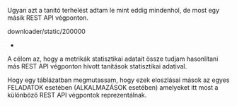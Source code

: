 Ugyan azt a tanító terhelést adtam le mint eddig mindenhol, de most egy másik REST API végponton.

downloader/static/200000

-

A célom az, hogy a metrikák statisztikai adatait össze tudjam hasonlítani más REST API végponton hívott tanítások
statisztikai adatival.

Hogy egy táblázatban megmutassam, hogy ezek eloszlásai mások az egyes FELADATOK esetében (ALKALMAZÁSOK esetében)
amelyeket itt most a különböző REST API végpontok reprezentálnak.